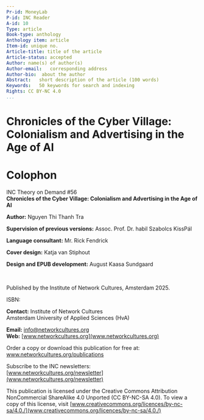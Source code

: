 ```yaml
---
Pr-id: MoneyLab
P-id: INC Reader
A-id: 10
Type: article
Book-type: anthology
Anthology item: article
Item-id: unique no.
Article-title: title of the article
Article-status: accepted
Author: name(s) of author(s)
Author-email:   corresponding address
Author-bio:  about the author
Abstract:   short description of the article (100 words)
Keywords:   50 keywords for search and indexing
Rights: CC BY-NC 4.0
...
```



# Chronicles of the Cyber Village: Colonialism and Advertising in the Age of AI

<div style="page-break-after: always"></div>

# Colophon 

INC Theory on Demand #56 <br/>
**Chronicles of the Cyber Village: Colonialism and Advertising in the Age of AI**

**Author:** Nguyen Thi Thanh Tra  

**Supervision of previous versions:** Assoc. Prof. Dr. habil Szabolcs
KissPál

**Language consultant:** Mr. Rick Fendrick

**Cover design:** Katja van Stiphout 
<br/>

**Design and EPUB development:** August Kaasa Sundgaard
<br/>


<br/>

Published by the Institute of Network Cultures, Amsterdam 2025.

ISBN: 

**Contact:** Institute of Network Cultures <br/>
Amsterdam University of Applied Sciences (HvA)

**Email:** info@networkcultures.org <br/>
**Web:** [www.networkcultures.org](www.networkcultures.org)

Order a copy or download this publication for free at: 
<br/>
www.networkcultures.org/publications

Subscribe to the INC newsletters: <br/>
[www.networkcultures.org/newsletter](www.networkcultures.org/newsletter) <br/>


This publication is licensed under the Creative Commons Attribution
NonCommercial ShareAlike 4.0 Unported (CC BY-NC-SA 4.0). To view a copy of this license, visit
[www.creativecommons.org/licences/by-nc-sa/4.0./](www.creativecommons.org/licences/by-nc-sa/4.0./)

<div style="page-break-after: always"></div>
